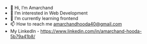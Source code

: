 - 👋 Hi, I’m Amarchand
- 👀 I’m interested in Web Development 
- 🌱 I’m currently learning frontend
- 📫 How to reach me amarchandhooda40@gmail.com
- My LinkedIn -  https://www.linkedin.com/in/amarchand-hooda-5b79a41b8/

<!---
AHJ388/AHJ388 is a ✨ special ✨ repository because its `README.md` (this file) appears on your GitHub profile.
You can click the Preview link to take a look at your changes.
--->
